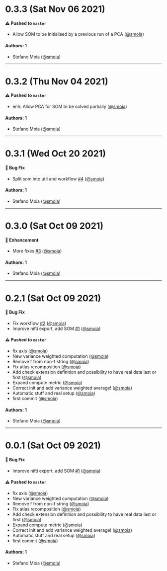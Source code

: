 # 0.3.3 (Sat Nov 06 2021)

#### ⚠️ Pushed to `master`

- Allow SOM to be initialised by a previous run of a PCA ([@smoia](https://github.com/smoia))

#### Authors: 1

- Stefano Moia ([@smoia](https://github.com/smoia))

---

# 0.3.2 (Thu Nov 04 2021)

#### ⚠️ Pushed to `master`

- enh: Allow PCA for SOM to be solved partially ([@smoia](https://github.com/smoia))

#### Authors: 1

- Stefano Moia ([@smoia](https://github.com/smoia))

---

# 0.3.1 (Wed Oct 20 2021)

#### 🐛 Bug Fix

- Split som into util and workflow [#4](https://github.com/smoia/niutils/pull/4) ([@smoia](https://github.com/smoia))

#### Authors: 1

- Stefano Moia ([@smoia](https://github.com/smoia))

---

# 0.3.0 (Sat Oct 09 2021)

#### 🚀 Enhancement

- More fixes [#3](https://github.com/smoia/niutils/pull/3) ([@smoia](https://github.com/smoia))

#### Authors: 1

- Stefano Moia ([@smoia](https://github.com/smoia))

---

# 0.2.1 (Sat Oct 09 2021)

#### 🐛 Bug Fix

- Fix workflow [#2](https://github.com/smoia/niutils/pull/2) ([@smoia](https://github.com/smoia))
- Improve nifti export, add SOM [#1](https://github.com/smoia/niutils/pull/1) ([@smoia](https://github.com/smoia))

#### ⚠️ Pushed to `master`

- fix axis ([@smoia](https://github.com/smoia))
- New variance weighted computation ([@smoia](https://github.com/smoia))
- Remove f from non-f string ([@smoia](https://github.com/smoia))
- Fix atlas recomposition ([@smoia](https://github.com/smoia))
- Add check extension definition and possibility to have real data last or first ([@smoia](https://github.com/smoia))
- Expand compute metric ([@smoia](https://github.com/smoia))
- Correct init and add variance weighted average! ([@smoia](https://github.com/smoia))
- Automatic stuff and real setup ([@smoia](https://github.com/smoia))
- first commit ([@smoia](https://github.com/smoia))

#### Authors: 1

- Stefano Moia ([@smoia](https://github.com/smoia))

---

# 0.0.1 (Sat Oct 09 2021)

#### 🐛 Bug Fix

- Improve nifti export, add SOM [#1](https://github.com/smoia/niutils/pull/1) ([@smoia](https://github.com/smoia))

#### ⚠️ Pushed to `master`

- fix axis ([@smoia](https://github.com/smoia))
- New variance weighted computation ([@smoia](https://github.com/smoia))
- Remove f from non-f string ([@smoia](https://github.com/smoia))
- Fix atlas recomposition ([@smoia](https://github.com/smoia))
- Add check extension definition and possibility to have real data last or first ([@smoia](https://github.com/smoia))
- Expand compute metric ([@smoia](https://github.com/smoia))
- Correct init and add variance weighted average! ([@smoia](https://github.com/smoia))
- Automatic stuff and real setup ([@smoia](https://github.com/smoia))
- first commit ([@smoia](https://github.com/smoia))

#### Authors: 1

- Stefano Moia ([@smoia](https://github.com/smoia))

